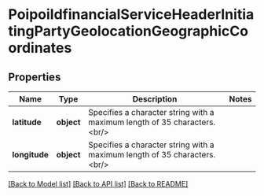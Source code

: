 # PoipoiIdfinancialServiceHeaderInitiatingPartyGeolocationGeographicCoordinates

## Properties
Name | Type | Description | Notes
------------ | ------------- | ------------- | -------------
**latitude** | **object** | Specifies a character string with a maximum length of 35 characters.&lt;br/&gt; | 
**longitude** | **object** | Specifies a character string with a maximum length of 35 characters.&lt;br/&gt; | 

[[Back to Model list]](../README.md#documentation-for-models) [[Back to API list]](../README.md#documentation-for-api-endpoints) [[Back to README]](../README.md)

